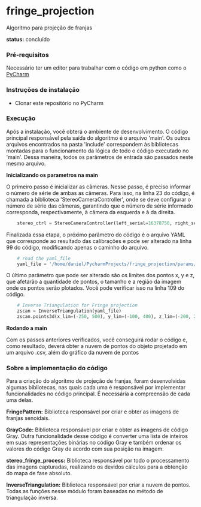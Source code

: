 # fringe_projection
Algoritmo para projeção de franjas

**status:** concluído

### Pré-requisitos
Necessário ter um editor para trabalhar com o código em python como o [PyCharm](https://www.jetbrains.com/pycharm/)

### Instruções de instalação
- Clonar este repositório no PyCharm

### Execução
Após a instalação, você obterá o ambiente de desenvolvimento. O código principal responsável pela saída do algoritmo é o arquivo 'main'. 
Os outros arquivos encontrados na pasta 'include' correspondem às bibliotecas montadas para o funcionamento da lógica de todo o código executado no 'main'. 
Dessa maneira, todos os parâmetros de entrada são passados neste mesmo arquivo.

**Inicializando os parametros na main**

O primeiro passo é inicializar as câmeras. Nesse passo, é preciso informar o número de série de ambas as câmeras. 
Para isso, na linha 23 do código, é chamada a biblioteca 'StereoCameraController', onde se deve configurar o número de série das câmeras, garantindo que o número de série informado corresponda, respectivamente, à câmera da esquerda e à da direita.

```python
    stereo_ctrl = StereoCameraController(left_serial=16378750, right_serial=16378734)
```
Finalizada essa etapa, o próximo parâmetro do código é o arquivo YAML que corresponde ao resultado das calibrações e pode ser alterado na linha 99 do código, modificando apenas o caminho do arquivo.
````python
    # read the yaml_file
    yaml_file = '/home/daniel/PycharmProjects/fringe_projection/params/20241018_bouget.yaml'
````

O último parâmetro que pode ser alterado são os limites dos pontos x, y e z, que afetarão a quantidade de pontos, o tamanho e a região da imagem onde os pontos serão plotados. Você pode verificar isso na linha 109 do código.
````python
    # Inverse Triangulation for Fringe projection
    zscan = InverseTriangulation(yaml_file)
    zscan.points3d(x_lim=(-250, 500), y_lim=(-100, 400), z_lim=(-200, 200), xy_step=7, z_step=0.1, visualize=False)
````

**Rodando a main**

Com os passos anteriores verificados, você conseguirá rodar o código e, como resultado, deverá obter a nuvem de pontos do objeto projetado em um arquivo .csv, além do gráfico da nuvem de pontos

### Sobre a implementação do código
Para a criação do algoritmo de projeção de franjas, foram desenvolvidas algumas bibliotecas, nas quais cada uma é responsável por implementar funcionalidades no código principal. 
É necessária a compreensão de cada uma delas.

**FringePattern:**
Biblioteca responsável por criar e obter as imagens de franjas senoidais.

**GrayCode:**
Biblioteca responsável por criar e obter as imagens de código Gray. Outra funcionalidade desse código é converter uma lista de inteiros em suas representações binárias no código Gray e também ordenar os valores do código Gray de acordo com sua posição na imagem.

**stereo_fringe_process:**
Biblioteca responsável por todo o processamento das imagens capturadas, realizando os devidos cálculos para a obtenção do mapa de fase absoluto.

**InverseTriangulation:**
Biblioteca responsável por criar a nuvem de pontos. Todas as funções nesse módulo foram baseadas no método de triangulação inversa.